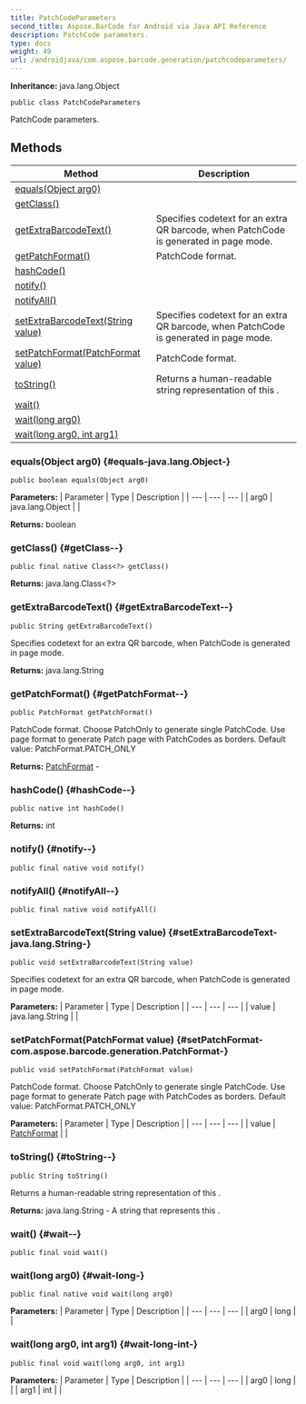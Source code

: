 ```yaml
---
title: PatchCodeParameters
second_title: Aspose.BarCode for Android via Java API Reference
description: PatchCode parameters.
type: docs
weight: 49
url: /androidjava/com.aspose.barcode.generation/patchcodeparameters/
---
```

**Inheritance:**
java.lang.Object
```
public class PatchCodeParameters
```

PatchCode parameters.
## Methods

| Method | Description |
| --- | --- |
| [equals(Object arg0)](#equals-java.lang.Object-) |  |
| [getClass()](#getClass--) |  |
| [getExtraBarcodeText()](#getExtraBarcodeText--) | Specifies codetext for an extra QR barcode, when PatchCode is generated in page mode. |
| [getPatchFormat()](#getPatchFormat--) | PatchCode format. |
| [hashCode()](#hashCode--) |  |
| [notify()](#notify--) |  |
| [notifyAll()](#notifyAll--) |  |
| [setExtraBarcodeText(String value)](#setExtraBarcodeText-java.lang.String-) | Specifies codetext for an extra QR barcode, when PatchCode is generated in page mode. |
| [setPatchFormat(PatchFormat value)](#setPatchFormat-com.aspose.barcode.generation.PatchFormat-) | PatchCode format. |
| [toString()](#toString--) | Returns a human-readable string representation of this . |
| [wait()](#wait--) |  |
| [wait(long arg0)](#wait-long-) |  |
| [wait(long arg0, int arg1)](#wait-long-int-) |  |
### equals(Object arg0) {#equals-java.lang.Object-}
```
public boolean equals(Object arg0)
```




**Parameters:**
| Parameter | Type | Description |
| --- | --- | --- |
| arg0 | java.lang.Object |  |

**Returns:**
boolean
### getClass() {#getClass--}
```
public final native Class<?> getClass()
```




**Returns:**
java.lang.Class<?>
### getExtraBarcodeText() {#getExtraBarcodeText--}
```
public String getExtraBarcodeText()
```


Specifies codetext for an extra QR barcode, when PatchCode is generated in page mode.

**Returns:**
java.lang.String
### getPatchFormat() {#getPatchFormat--}
```
public PatchFormat getPatchFormat()
```


PatchCode format. Choose PatchOnly to generate single PatchCode. Use page format to generate Patch page with PatchCodes as borders. Default value: PatchFormat.PATCH\_ONLY

**Returns:**
[PatchFormat](../../com.aspose.barcode.generation/patchformat) - 
### hashCode() {#hashCode--}
```
public native int hashCode()
```




**Returns:**
int
### notify() {#notify--}
```
public final native void notify()
```




### notifyAll() {#notifyAll--}
```
public final native void notifyAll()
```




### setExtraBarcodeText(String value) {#setExtraBarcodeText-java.lang.String-}
```
public void setExtraBarcodeText(String value)
```


Specifies codetext for an extra QR barcode, when PatchCode is generated in page mode.

**Parameters:**
| Parameter | Type | Description |
| --- | --- | --- |
| value | java.lang.String |  |

### setPatchFormat(PatchFormat value) {#setPatchFormat-com.aspose.barcode.generation.PatchFormat-}
```
public void setPatchFormat(PatchFormat value)
```


PatchCode format. Choose PatchOnly to generate single PatchCode. Use page format to generate Patch page with PatchCodes as borders. Default value: PatchFormat.PATCH\_ONLY

**Parameters:**
| Parameter | Type | Description |
| --- | --- | --- |
| value | [PatchFormat](../../com.aspose.barcode.generation/patchformat) |  |

### toString() {#toString--}
```
public String toString()
```


Returns a human-readable string representation of this .

**Returns:**
java.lang.String - A string that represents this .
### wait() {#wait--}
```
public final void wait()
```




### wait(long arg0) {#wait-long-}
```
public final native void wait(long arg0)
```




**Parameters:**
| Parameter | Type | Description |
| --- | --- | --- |
| arg0 | long |  |

### wait(long arg0, int arg1) {#wait-long-int-}
```
public final void wait(long arg0, int arg1)
```




**Parameters:**
| Parameter | Type | Description |
| --- | --- | --- |
| arg0 | long |  |
| arg1 | int |  |

